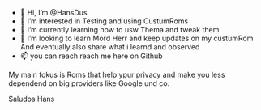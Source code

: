- 👋 Hi, I’m @HansDus
- 👀 I’m interested in Testing and using CustumRoms
- 🌱 I’m currently learning how to usw Thema and tweak them
- 💞️ I’m looking to learn Mord Herr and keep updates on my custumRom
And eventually also share what i learnd and observed
- 📫 you can reach reach me here on Github

My main fokus is Roms that help ypur privacy and make you less dependend 
on big providers like Google und co.

Saludos Hans

